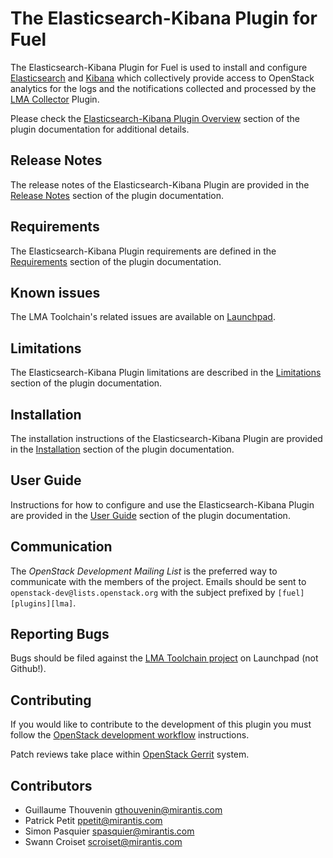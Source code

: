 The Elasticsearch-Kibana Plugin for Fuel
========================================

The Elasticsearch-Kibana Plugin for Fuel is used to install and configure
[Elasticsearch](https://www.elastic.co/products/elasticsearch) and
[Kibana](https://www.elastic.co/products/kibana) which collectively
provide access to OpenStack analytics for the logs and the notifications collected
and processed by the [LMA Collector](
http://fuel-plugin-lma-collector.readthedocs.org/en/latest/index.html)
Plugin.

Please check the [Elasticsearch-Kibana Plugin Overview](
http://fuel-plugin-elasticsearch-kibana.readthedocs.org/en/latest/overview.html#overview)
section of the plugin documentation for additional details.

Release Notes
-------------

The release notes of the Elasticsearch-Kibana Plugin are provided in the
[Release Notes](
http://fuel-plugin-elasticsearch-kibana.readthedocs.org/en/latest/releases.html)
section of the plugin documentation.

Requirements
------------

The Elasticsearch-Kibana Plugin requirements are defined in the [Requirements](
http://fuel-plugin-elasticsearch-kibana.readthedocs.org/en/latest/overview.html#requirements)
section of the plugin documentation.

Known issues
------------

The LMA Toolchain's related issues are available on [Launchpad](
https://bugs.launchpad.net/lma-toolchain).

Limitations
-----------

The Elasticsearch-Kibana Plugin limitations are described in the [Limitations](
http://fuel-plugin-elasticsearch-kibana.readthedocs.org/en/latest/overview.html#limitations)
section of the plugin documentation.

Installation
------------

The installation instructions of the Elasticsearch-Kibana Plugin are provided
in the [Installation](
http://fuel-plugin-elasticsearch-kibana.readthedocs.org/en/latest/installation.html)
section of the plugin documentation.

User Guide
----------

Instructions for how to configure and use the Elasticsearch-Kibana Plugin
are provided in the [User Guide](
http://fuel-plugin-elasticsearch-kibana.readthedocs.org/en/latest/user.html)
section of the plugin documentation.

Communication
-------------

The *OpenStack Development Mailing List* is the preferred way to communicate
with the members of the project.
Emails should be sent to `openstack-dev@lists.openstack.org` with the subject
prefixed by `[fuel][plugins][lma]`.

Reporting Bugs
--------------

Bugs should be filed against the [LMA Toolchain project](
https://launchpad.net/lma-toolchain) on Launchpad (not Github!).

Contributing
------------

If you would like to contribute to the development of this plugin you must
follow the [OpenStack development workflow](
http://docs.openstack.org/infra/manual/developers.html#development-workflow)
instructions.

Patch reviews take place within [OpenStack Gerrit](
https://review.openstack.org/#/q/status:open+project:openstack/fuel-plugin-elasticsearch-kibana,n,z)
system.

Contributors
------------

* Guillaume Thouvenin <gthouvenin@mirantis.com>
* Patrick Petit <ppetit@mirantis.com>
* Simon Pasquier <spasquier@mirantis.com>
* Swann Croiset <scroiset@mirantis.com>
